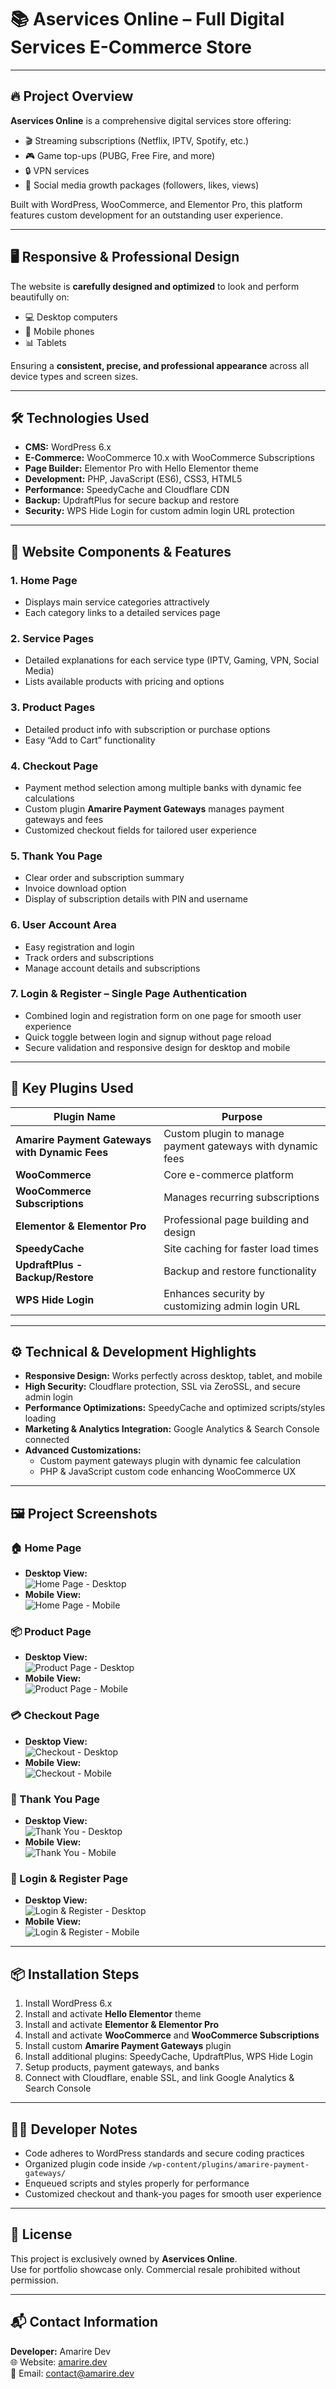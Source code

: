 # 📚 Aservices Online – Full Digital Services E-Commerce Store

---

## 🔥 Project Overview  
**Aservices Online** is a comprehensive digital services store offering:  
- 🎬 Streaming subscriptions (Netflix, IPTV, Spotify, etc.)  
- 🎮 Game top-ups (PUBG, Free Fire, and more)  
- 🔒 VPN services  
- 📱 Social media growth packages (followers, likes, views)  

Built with WordPress, WooCommerce, and Elementor Pro, this platform features custom development for an outstanding user experience.

---

## 🖥️ Responsive & Professional Design  
The website is **carefully designed and optimized** to look and perform beautifully on:  
- 💻 Desktop computers  
- 📱 Mobile phones  
- 📊 Tablets  

Ensuring a **consistent, precise, and professional appearance** across all device types and screen sizes.

---

## 🛠️ Technologies Used

- **CMS:** WordPress 6.x  
- **E-Commerce:** WooCommerce 10.x with WooCommerce Subscriptions  
- **Page Builder:** Elementor Pro with Hello Elementor theme  
- **Development:** PHP, JavaScript (ES6), CSS3, HTML5  
- **Performance:** SpeedyCache and Cloudflare CDN  
- **Backup:** UpdraftPlus for secure backup and restore  
- **Security:** WPS Hide Login for custom admin login URL protection  

---

## 🧩 Website Components & Features

### 1. Home Page  
- Displays main service categories attractively  
- Each category links to a detailed services page  

### 2. Service Pages  
- Detailed explanations for each service type (IPTV, Gaming, VPN, Social Media)  
- Lists available products with pricing and options  

### 3. Product Pages  
- Detailed product info with subscription or purchase options  
- Easy “Add to Cart” functionality  

### 4. Checkout Page  
- Payment method selection among multiple banks with dynamic fee calculations  
- Custom plugin **Amarire Payment Gateways** manages payment gateways and fees  
- Customized checkout fields for tailored user experience  

### 5. Thank You Page  
- Clear order and subscription summary  
- Invoice download option  
- Display of subscription details with PIN and username  

### 6. User Account Area  
- Easy registration and login  
- Track orders and subscriptions  
- Manage account details and subscriptions  

### 7. Login & Register – Single Page Authentication  
- Combined login and registration form on one page for smooth user experience  
- Quick toggle between login and signup without page reload  
- Secure validation and responsive design for desktop and mobile  

---

## 🔌 Key Plugins Used

| Plugin Name                                            | Purpose                                                      |
|--------------------------------------------------------|--------------------------------------------------------------|
| **Amarire Payment Gateways with Dynamic Fees**        | Custom plugin to manage payment gateways with dynamic fees   |
| **WooCommerce**                                        | Core e-commerce platform                                      |
| **WooCommerce Subscriptions**                         | Manages recurring subscriptions                               |
| **Elementor & Elementor Pro**                         | Professional page building and design                         |
| **SpeedyCache**                                       | Site caching for faster load times                            |
| **UpdraftPlus - Backup/Restore**                      | Backup and restore functionality                              |
| **WPS Hide Login**                                    | Enhances security by customizing admin login URL             |

---

## ⚙️ Technical & Development Highlights

- **Responsive Design:** Works perfectly across desktop, tablet, and mobile  
- **High Security:** Cloudflare protection, SSL via ZeroSSL, and secure admin login  
- **Performance Optimizations:** SpeedyCache and optimized scripts/styles loading  
- **Marketing & Analytics Integration:** Google Analytics & Search Console connected  
- **Advanced Customizations:**  
  - Custom payment gateways plugin with dynamic fee calculation  
  - PHP & JavaScript custom code enhancing WooCommerce UX  

---

## 🖼️ Project Screenshots

### 🏠 Home Page  
- **Desktop View:**  
  ![Home Page - Desktop](assets/images/homepage-desktop.png)  
- **Mobile View:**  
  ![Home Page - Mobile](assets/images/homepage-mobile.png)  

### 📦 Product Page  
- **Desktop View:**  
  ![Product Page - Desktop](assets/images/product-page-desktop.png)  
- **Mobile View:**  
  ![Product Page - Mobile](assets/images/product-page-mobile.png)  

### 💳 Checkout Page  
- **Desktop View:**  
  ![Checkout - Desktop](assets/images/checkout-desktop.png)  
- **Mobile View:**  
  ![Checkout - Mobile](assets/images/checkout-mobile.png)  

### 🙏 Thank You Page  
- **Desktop View:**  
  ![Thank You - Desktop](assets/images/thank-you-desktop.png)  
- **Mobile View:**  
  ![Thank You - Mobile](assets/images/thank-you-mobile.png)  

### 🔐 Login & Register Page  
- **Desktop View:**  
  ![Login & Register - Desktop](assets/images/login-register-desktop.png)  
- **Mobile View:**  
  ![Login & Register - Mobile](assets/images/login-register-mobile.png)  

---

## 📦 Installation Steps

1. Install WordPress 6.x  
2. Install and activate **Hello Elementor** theme  
3. Install and activate **Elementor & Elementor Pro**  
4. Install and activate **WooCommerce** and **WooCommerce Subscriptions**  
5. Install custom **Amarire Payment Gateways** plugin  
6. Install additional plugins: SpeedyCache, UpdraftPlus, WPS Hide Login  
7. Setup products, payment gateways, and banks  
8. Connect with Cloudflare, enable SSL, and link Google Analytics & Search Console  

---

## 👨‍💻 Developer Notes

- Code adheres to WordPress standards and secure coding practices  
- Organized plugin code inside `/wp-content/plugins/amarire-payment-gateways/`  
- Enqueued scripts and styles properly for performance  
- Customized checkout and thank-you pages for smooth user experience  

---

## 📄 License

This project is exclusively owned by **Aservices Online**.  
Use for portfolio showcase only. Commercial resale prohibited without permission.

---

## 📬 Contact Information

**Developer:** Amarire Dev  
🌐 Website: [amarire.dev](https://amarire.dev)  
📧 Email: contact@amarire.dev  
